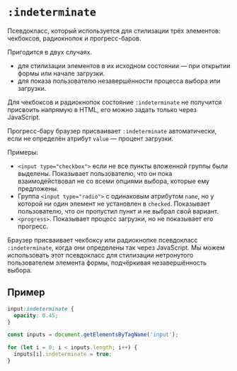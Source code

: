 <link rel="stylesheet" href="../../VSCODE/markdown.css">

# `:indeterminate`

Псевдокласс, который используется для стилизации трёх элементов: чекбоксов, радиокнопок и прогресс-баров.

Пригодится в двух случаях.

- для стилизации элементов в их исходном состоянии — при открытии формы или начале загрузки.
- для показа пользователю незавершённости процесса выбора или загрузки.

Для чекбоксов и радиокнопок состояние `:indeterminate` не получится присвоить напрямую в HTML, его можно задать только через JavaScript.

Прогресс-бару браузер присваивает `:indeterminate` автоматически, если не определён атрибут `value` — процент загрузки.

Примеры:

- `<input type="checkbox">` если не все пункты вложенной группы были выделены. Показывает пользователю, что он пока взаимодействовал не со всеми опциями выбора, которые ему предложены.
- Группа `<input type="radio">` с одинаковым атрибутом `name`, но у которой ни один элемент не установлен в `checked`. Показывает пользователю, что он пропустил пункт и не выбрал свой вариант.
- `<progress>`. Показывает процесс загрузки, но не показывает его прогресс.

Браузер присваивает чекбоксу или радиокнопке псевдокласс `:indeterminate`, когда они определены так через JavaScript. Мы можем использовать этот псевдокласс для стилизации нетронутого пользователем элемента формы, подчёркивая незавершённость выбора.

## Пример

```css
input:indeterminate {
  opacity: 0.45;
}
```

```js
const inputs = document.getElementsByTagName('input');

for (let i = 0; i < inputs.length; i++) {
  inputs[i].indeterminate = true;
}
```
